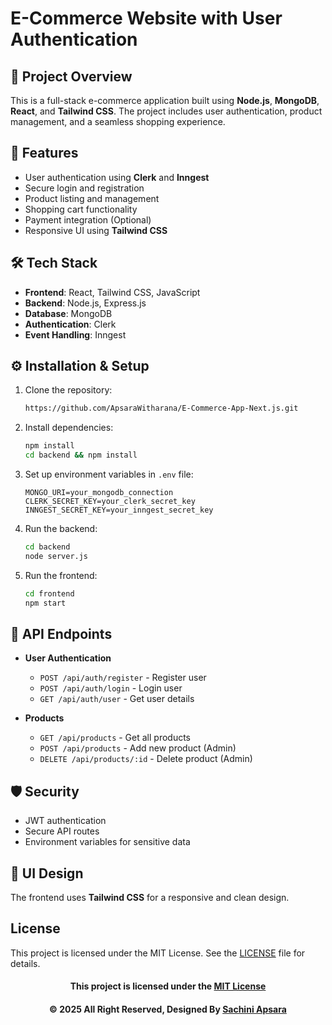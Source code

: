 # E-Commerce Website with User Authentication

## 🚀 Project Overview
This is a full-stack e-commerce application built using **Node.js**, **MongoDB**, **React**, and **Tailwind CSS**. The project includes user authentication, product management, and a seamless shopping experience.

## 📌 Features
- User authentication using **Clerk** and **Inngest**
- Secure login and registration
- Product listing and management
- Shopping cart functionality
- Payment integration (Optional)
- Responsive UI using **Tailwind CSS**

## 🛠 Tech Stack
- **Frontend**: React, Tailwind CSS, JavaScript
- **Backend**: Node.js, Express.js
- **Database**: MongoDB
- **Authentication**: Clerk
- **Event Handling**: Inngest

## ⚙️ Installation & Setup
1. Clone the repository:
   ```sh
   https://github.com/ApsaraWitharana/E-Commerce-App-Next.js.git
   ```

2. Install dependencies:
   ```sh
   npm install
   cd backend && npm install
   ```

3. Set up environment variables in `.env` file:
   ```env
   MONGO_URI=your_mongodb_connection
   CLERK_SECRET_KEY=your_clerk_secret_key
   INNGEST_SECRET_KEY=your_inngest_secret_key
   ```

4. Run the backend:
   ```sh
   cd backend
   node server.js
   ```

5. Run the frontend:
   ```sh
   cd frontend
   npm start
   ```

## 🛒 API Endpoints
- **User Authentication**
  - `POST /api/auth/register` - Register user
  - `POST /api/auth/login` - Login user
  - `GET /api/auth/user` - Get user details

- **Products**
  - `GET /api/products` - Get all products
  - `POST /api/products` - Add new product (Admin)
  - `DELETE /api/products/:id` - Delete product (Admin)

## 🛡️ Security
- JWT authentication
- Secure API routes
- Environment variables for sensitive data

## 🎨 UI Design
The frontend uses **Tailwind CSS** for a responsive and clean design. 

## License
This project is licensed under the MIT License. See the [LICENSE](LICENSE) file for details.

<div align="center">

#### This project is licensed under the [MIT License](LICENSE)

#### © 2025 All Right Reserved, Designed By [Sachini Apsara](https://github.com/ApsaraWitharana)

</div>

